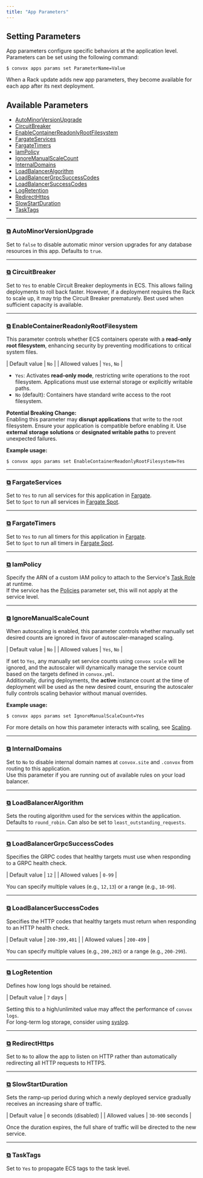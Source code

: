 ```yaml
---
title: "App Parameters"
---
```


## Setting Parameters

App parameters configure specific behaviors at the application level. Parameters can be set using the following command:

```
$ convox apps params set ParameterName=Value
```

<div class="block-callout block-show-callout type-info" markdown="1">
  When a Rack update adds new app parameters, they become available for each app after its next deployment.
</div>

## Available Parameters

- [AutoMinorVersionUpgrade](#autominorversionupgrade)
- [CircuitBreaker](#circuitbreaker)
- [EnableContainerReadonlyRootFilesystem](#enablecontainerreadonlyrootfilesystem)
- [FargateServices](#fargateservices)
- [FargateTimers](#fargatetimers)
- [IamPolicy](#iampolicy)
- [IgnoreManualScaleCount](#ignoremanualscalecount)
- [InternalDomains](#internaldomains)
- [LoadBalancerAlgorithm](#loadbalanceralgorithm)
- [LoadBalancerGrpcSuccessCodes](#loadbalancergrpcsuccesscodes)
- [LoadBalancerSuccessCodes](#loadbalancersuccesscodes)
- [LogRetention](#logretention)
- [RedirectHttps](#redirecthttps)
- [SlowStartDuration](#slowstartduration)
- [TaskTags](#tasktags)

---

### <a href="#autominorversionupgrade" title="Copy link" onclick="navigator.clipboard.writeText(location.origin + location.pathname + '#autominorversionupgrade'); return false;">⧉</a> AutoMinorVersionUpgrade <a name="autominorversionupgrade"></a>

Set to `false` to disable automatic minor version upgrades for any database resources in this app. Defaults to `true`.

---

### <a href="#circuitbreaker" title="Copy link" onclick="navigator.clipboard.writeText(location.origin + location.pathname + '#circuitbreaker'); return false;">⧉</a> CircuitBreaker <a name="circuitbreaker"></a>

Set to `Yes` to enable Circuit Breaker deployments in ECS. This allows failing deployments to roll back faster. However, if a deployment requires the Rack to scale up, it may trip the Circuit Breaker prematurely. Best used when sufficient capacity is available.

---

### <a href="#enablecontainerreadonlyrootfilesystem" title="Copy link" onclick="navigator.clipboard.writeText(location.origin + location.pathname + '#enablecontainerreadonlyrootfilesystem'); return false;">⧉</a> EnableContainerReadonlyRootFilesystem <a name="enablecontainerreadonlyrootfilesystem"></a>

This parameter controls whether ECS containers operate with a **read-only root filesystem**, enhancing security by preventing modifications to critical system files.

| Default value  | `No` |
| Allowed values | `Yes`, `No` |

- `Yes`: Activates **read-only mode**, restricting write operations to the root filesystem. Applications must use external storage or explicitly writable paths.
- `No` (default): Containers have standard write access to the root filesystem.

**Potential Breaking Change:**  
Enabling this parameter may **disrupt applications** that write to the root filesystem. Ensure your application is compatible before enabling it. Use **external storage solutions** or **designated writable paths** to prevent unexpected failures.

**Example usage:**
```
$ convox apps params set EnableContainerReadonlyRootFilesystem=Yes
```

---

### <a href="#fargateservices" title="Copy link" onclick="navigator.clipboard.writeText(location.origin + location.pathname + '#fargateservices'); return false;">⧉</a> FargateServices <a name="fargateservices"></a>

Set to `Yes` to run all services for this application in [Fargate](https://aws.amazon.com/fargate/).  
Set to `Spot` to run all services in [Fargate Spot](https://aws.amazon.com/blogs/aws/aws-fargate-spot-now-generally-available/).

---

### <a href="#fargatetimers" title="Copy link" onclick="navigator.clipboard.writeText(location.origin + location.pathname + '#fargatetimers'); return false;">⧉</a> FargateTimers <a name="fargatetimers"></a>

Set to `Yes` to run all timers for this application in [Fargate](https://aws.amazon.com/fargate/).  
Set to `Spot` to run all timers in [Fargate Spot](https://aws.amazon.com/blogs/aws/aws-fargate-spot-now-generally-available/).

---

### <a href="#iampolicy" title="Copy link" onclick="navigator.clipboard.writeText(location.origin + location.pathname + '#iampolicy'); return false;">⧉</a> IamPolicy <a name="iampolicy"></a>

Specify the ARN of a custom IAM policy to attach to the Service's [Task Role](https://docs.aws.amazon.com/AmazonECS/latest/developerguide/task-iam-roles.html) at runtime.  
If the service has the [Policies](/application/services) parameter set, this will not apply at the service level.

---

### <a href="#ignoremanualscalecount" title="Copy link" onclick="navigator.clipboard.writeText(location.origin + location.pathname + '#ignoremanualscalecount'); return false;">⧉</a> IgnoreManualScaleCount <a name="ignoremanualscalecount"></a>

When autoscaling is enabled, this parameter controls whether manually set desired counts are ignored in favor of autoscaler-managed scaling.

| Default value  | `No` |
| Allowed values | `Yes`, `No` |

If set to `Yes`, any manually set service counts using `convox scale` will be ignored, and the autoscaler will dynamically manage the service count based on the targets defined in `convox.yml`.  
Additionally, during deployments, the **active** instance count at the time of deployment will be used as the new desired count, ensuring the autoscaler fully controls scaling behavior without manual overrides.

**Example usage:**
```
$ convox apps params set IgnoreManualScaleCount=Yes
```

For more details on how this parameter interacts with scaling, see [Scaling](/deployment/scaling).

---

### <a href="#internaldomains" title="Copy link" onclick="navigator.clipboard.writeText(location.origin + location.pathname + '#internaldomains'); return false;">⧉</a> InternalDomains <a name="internaldomains"></a>

Set to `No` to disable internal domain names at `convox.site` and `.convox` from routing to this application.  
Use this parameter if you are running out of available rules on your load balancer.

---

### <a href="#loadbalanceralgorithm" title="Copy link" onclick="navigator.clipboard.writeText(location.origin + location.pathname + '#loadbalanceralgorithm'); return false;">⧉</a> LoadBalancerAlgorithm <a name="loadbalanceralgorithm"></a>

Sets the routing algorithm used for the services within the application.  
Defaults to `round_robin`. Can also be set to `least_outstanding_requests`.

---

### <a href="#loadbalancergrpcsuccesscodes" title="Copy link" onclick="navigator.clipboard.writeText(location.origin + location.pathname + '#loadbalancergrpcsuccesscodes'); return false;">⧉</a> LoadBalancerGrpcSuccessCodes <a name="loadbalancergrpcsuccesscodes"></a>

Specifies the GRPC codes that healthy targets must use when responding to a GRPC health check.

| Default value  | `12` |
| Allowed values | `0-99` |

You can specify multiple values (e.g., `12,13`) or a range (e.g., `10-99`).

---

### <a href="#loadbalancersuccesscodes" title="Copy link" onclick="navigator.clipboard.writeText(location.origin + location.pathname + '#loadbalancersuccesscodes'); return false;">⧉</a> LoadBalancerSuccessCodes <a name="loadbalancersuccesscodes"></a>

Specifies the HTTP codes that healthy targets must return when responding to an HTTP health check.

| Default value  | `200-399,401` |
| Allowed values | `200-499` |

You can specify multiple values (e.g., `200,202`) or a range (e.g., `200-299`).

---

### <a href="#logretention" title="Copy link" onclick="navigator.clipboard.writeText(location.origin + location.pathname + '#logretention'); return false;">⧉</a> LogRetention <a name="logretention"></a>

Defines how long logs should be retained.

| Default value  | `7` days |

Setting this to a high/unlimited value may affect the performance of `convox logs`.  
For long-term log storage, consider using [syslog](/deployment/syslogs).

---

### <a href="#redirecthttps" title="Copy link" onclick="navigator.clipboard.writeText(location.origin + location.pathname + '#redirecthttps'); return false;">⧉</a> RedirectHttps <a name="redirecthttps"></a>

Set to `No` to allow the app to listen on HTTP rather than automatically redirecting all HTTP requests to HTTPS.

---

### <a href="#slowstartduration" title="Copy link" onclick="navigator.clipboard.writeText(location.origin + location.pathname + '#slowstartduration'); return false;">⧉</a> SlowStartDuration <a name="slowstartduration"></a>

Sets the ramp-up period during which a newly deployed service gradually receives an increasing share of traffic.

| Default value  | `0` seconds (disabled) |
| Allowed values | `30-900` seconds |

Once the duration expires, the full share of traffic will be directed to the new service.

---

### <a href="#tasktags" title="Copy link" onclick="navigator.clipboard.writeText(location.origin + location.pathname + '#tasktags'); return false;">⧉</a> TaskTags <a name="tasktags"></a>

Set to `Yes` to propagate ECS tags to the task level.
